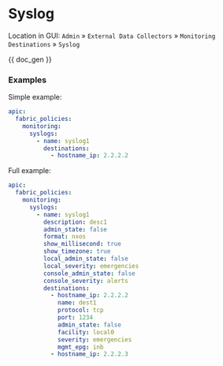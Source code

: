 # Syslog

Location in GUI:
`Admin` » `External Data Collectors` » `Monitoring Destinations` » `Syslog`


{{ doc_gen }}

### Examples

Simple example:

```yaml
apic:
  fabric_policies:
    monitoring:
      syslogs:
        - name: syslog1
          destinations:
            - hostname_ip: 2.2.2.2
```

Full example:

```yaml
apic:
  fabric_policies:
    monitoring:
      syslogs:
        - name: syslog1
          description: desc1
          admin_state: false
          format: nxos
          show_millisecond: true
          show_timezone: true
          local_admin_state: false
          local_severity: emergencies
          console_admin_state: false
          console_severity: alerts
          destinations:
            - hostname_ip: 2.2.2.2
              name: dest1
              protocol: tcp
              port: 1234
              admin_state: false
              facility: local0
              severity: emergencies
              mgmt_epg: inb
            - hostname_ip: 2.2.2.3
```
